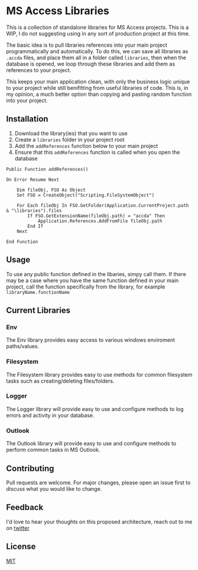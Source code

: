 # MS Access Libraries

This is a collection of standalone libraries for MS Access projects. This is a WIP, I do not suggesting using in any sort of production project at this time.

The basic idea is to pull libraries references into your main project programmatically and automatically. To do this, we can save all libraries as `.accda` files, and place them all in a folder called `libraries`, then when the database is opened, we loop through these libraries and add them as references to your project. 

This keeps your main application clean, with only the business logic unique to your project while still benifitting from useful libraries of code. This is, in my opinion, a much better option than copying and pasting random function into your project.

## Installation

1. Download the library(ies) that you want to use
2. Create a `libraries` folder in your project root 
3. Add the `addReferences` function below to your main project
4. Ensure that this `addReferences` function is called when you open the database

```vba
Public Function addReferences()

On Error Resume Next

    Dim fileObj, FSO As Object
    Set FSO = CreateObject("Scripting.FileSystemObject")
    
    For Each fileObj In FSO.GetFolder(Application.CurrentProject.path & "\libraries").files
        If FSO.GetExtensionName(fileObj.path) = "accda" Then
            Application.References.AddFromFile fileObj.path
        End If
    Next
    
End Function
```

## Usage

To use any public function defined in the libaries, simpy call them. If there may be a case where you have the same function defined in your main project, call the function specifically from the library, for example `libraryName.functionName` 

## Current Libraries

### Env
The Env library provides easy access to various windows enviroment paths/values.

### Filesystem
The Filesystem library provides easy to use methods for common filesystem tasks such as creating/deleting files/folders.

### Logger
The Logger library will provide easy to use and configure methods to log errors and activity in your database.

### Outlook
The Outlook library will provide easy to use and configure methods to perform common tasks in MS Outlook.

## Contributing
Pull requests are welcome. For major changes, please open an issue first to discuss what you would like to change.

## Feedback
I'd love to hear your thoughts on this proposed architecture, reach out to me on [twitter](https://twitter.com/WyattCastaned44)

## License
[MIT](https://choosealicense.com/licenses/mit/)